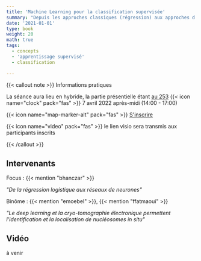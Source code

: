 ```yaml
---
title: 'Machine Learning pour la classification supervisée'
summary: "Depuis les approches classiques (régression) aux approches d'apprentissage profond (CNN)."
date: '2021-01-01'
type: book
weight: 20
math: true
tags:
  - concepts
  - 'apprentissage supervisé'
  - classification
  
---
```



{{< callout note >}}
Informations pratiques

La séance aura lieu en hybride, la partie présentielle étant [au 253](http://www.le253.fr)
{{< icon name="clock" pack="fas" >}} 7 avril 2022 après-midi (14:00 - 17:00)

{{< icon name="map-marker-alt" pack="fas" >}} <a href="https://form.jotform.com/220392697469369">S'inscrire</a>


{{< icon name="video" pack="fas" >}} le lien visio sera transmis aux participants inscrits


{{< /callout >}}


## Intervenants

Focus : {{< mention "bhanczar" >}}

*"De la régression logistique aux réseaux de neurones"*

Binôme : {{< mention "emoebel" >}}, {{< mention "ffatmaoui" >}}

*"Le deep learning et la cryo-tomographie électronique permettent l'identification et la localisation de nucléosomes in situ"*

## Vidéo

à venir

<!-- {{< youtube rfscVS0vtbw >}} -->

